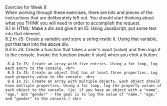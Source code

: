 Exercise for Week 8<br>
	 When working through these exercises, there are bits and pieces of the instructions that are deliberately left out. You should start thinking about what you THINK you will need in order to accomplish the request. <br>
	 8.1 In HTML: Make a div and give it an ID. Using JavaScript, put some text into that element.<br>
	 8.2 In JS: Create a variable and store a string inside it. Using that variable, put that text into the above div.<br>
	 8.3 In JS: Create a function that takes a user's input (value) and then logs it to the console. Invoke the function (make it start) when you click a button.<br>
	 
	 8.4 In JS: Create an array with five entries. Using a for loop, log each entry to the console. <br>
	 8.5 In JS: Create an object that has at least three properties. Log each property value to the console. <br> 
	 8.6 In JS: Create an array with multiple objects. Each object should have multiple properties. Using a for loop, log the property values of each object to the console. (ie: if you have an object with a "name", "age," and "gender" - the goal is to log the value of "name," "age," and "gender" to the console.) <br>
	 